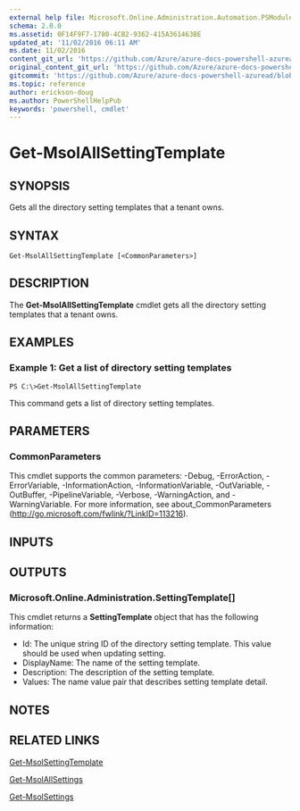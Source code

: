 ```yaml
---
external help file: Microsoft.Online.Administration.Automation.PSModule.dll-Help.xml
schema: 2.0.0
ms.assetid: 0F14F9F7-1780-4CB2-9362-415A361463BE
updated_at: '11/02/2016 06:11 AM'
ms.date: 11/02/2016
content_git_url: 'https://github.com/Azure/azure-docs-powershell-azuread/blob/master/Azure%20AD%20Cmdlets/MSOnline/v1/Get-MsolAllSettingTemplate.md'
original_content_git_url: 'https://github.com/Azure/azure-docs-powershell-azuread/blob/master/Azure%20AD%20Cmdlets/MSOnline/v1/Get-MsolAllSettingTemplate.md'
gitcommit: 'https://github.com/Azure/azure-docs-powershell-azuread/blob/6600f52fb9e8494968164be77a39809bf8320873'
ms.topic: reference
author: erickson-doug
ms.author: PowerShellHelpPub
keywords: 'powershell, cmdlet'
---
```


# Get-MsolAllSettingTemplate

## SYNOPSIS
Gets all the directory setting templates that a tenant owns.

## SYNTAX

```
Get-MsolAllSettingTemplate [<CommonParameters>]
```

## DESCRIPTION
The **Get-MsolAllSettingTemplate** cmdlet gets all the directory setting templates that a tenant owns.

## EXAMPLES

### Example 1: Get a list of directory setting templates
```
PS C:\>Get-MsolAllSettingTemplate
```

This command gets a list of directory setting templates.

## PARAMETERS

### CommonParameters
This cmdlet supports the common parameters: -Debug, -ErrorAction, -ErrorVariable, -InformationAction, -InformationVariable, -OutVariable, -OutBuffer, -PipelineVariable, -Verbose, -WarningAction, and -WarningVariable. For more information, see about_CommonParameters (http://go.microsoft.com/fwlink/?LinkID=113216).

## INPUTS

## OUTPUTS

### Microsoft.Online.Administration.SettingTemplate[]
This cmdlet returns a **SettingTemplate** object that has the following information: 

- Id: The unique string ID of the directory setting template.
This value should be used when updating setting. 
- DisplayName: The name of the setting template. 
- Description: The description of the setting template. 
- Values: The name value pair that describes setting template detail.

## NOTES

## RELATED LINKS

[Get-MsolSettingTemplate](./Get-MsolSettingTemplate.md)

[Get-MsolAllSettings](./Get-MsolAllSettings.md)

[Get-MsolSettings](./Get-MsolSettings.md)


